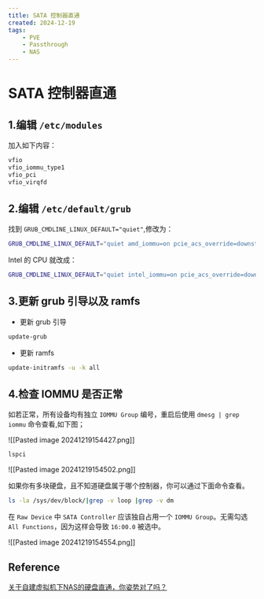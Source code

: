 ```yaml
---
title: SATA 控制器直通
created: 2024-12-19
tags:
    - PVE
    - Passthrough
    - NAS
---
```


# SATA 控制器直通

## 1.编辑 `/etc/modules`

加入如下内容：

```bash
vfio
vfio_iommu_type1
vfio_pci
vfio_virqfd
```

## 2.编辑 `/etc/default/grub`

找到 `GRUB_CMDLINE_LINUX_DEFAULT="quiet"`,修改为：

```bash
GRUB_CMDLINE_LINUX_DEFAULT="quiet amd_iommu=on pcie_acs_override=downstream,multifunction"
```

Intel 的 CPU 就改成：

```bash
GRUB_CMDLINE_LINUX_DEFAULT="quiet intel_iommu=on pcie_acs_override=downstream,multifunction"
```

## 3.更新 grub 引导以及 ramfs

- 更新 grub 引导

 ```bash
 update-grub
 ```

- 更新 ramfs

```bash
update-initramfs -u -k all
```

## 4.检查 IOMMU 是否正常

如若正常，所有设备均有独立 `IOMMU Group` 编号，重启后使用 `dmesg | grep iommu` 命令查看,如下图；

![[Pasted image 20241219154427.png]]

```bash
lspci
```

![[Pasted image 20241219154502.png]]

如果你有多块硬盘，且不知道硬盘属于哪个控制器，你可以通过下面命令查看。

```bash
ls -la /sys/dev/block/|grep -v loop |grep -v dm
```

在 `Raw Device` 中 `SATA Controller` 应该独自占用一个 `IOMMU Group`。无需勾选 `All Functions`，因为这样会导致 `16:00.0` 被选中。

![[Pasted image 20241219154554.png]]

## Reference

[关于自建虚拟机下NAS的硬盘直通，你姿势对了吗？](https://www.bilibili.com/opus/872260149328216071)

